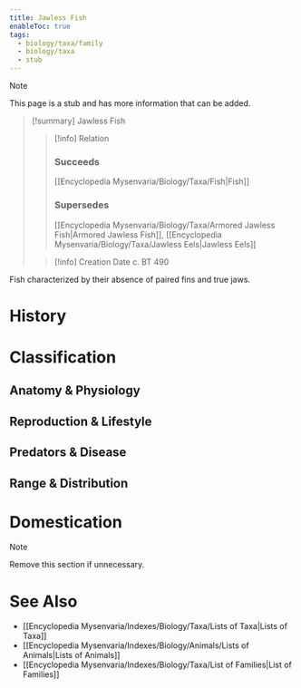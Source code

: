 ```yaml
---
title: Jawless Fish
enableToc: true
tags:
  - biology/taxa/family
  - biology/taxa
  - stub
---
```


> [!note]
> This page is a stub and has more information that can be added.

> [!summary] Jawless Fish
> > [!info] Relation
> > ### Succeeds
> > [[Encyclopedia Mysenvaria/Biology/Taxa/Fish|Fish]]
> > ### Supersedes
> > [[Encyclopedia Mysenvaria/Biology/Taxa/Armored Jawless Fish|Armored Jawless Fish]], [[Encyclopedia Mysenvaria/Biology/Taxa/Jawless Eels|Jawless Eels]]
>
> > [!info] Creation Date
> > c. BT 490

Fish characterized by their absence of paired fins and true jaws.
# History

# Classification
## Anatomy & Physiology

## Reproduction & Lifestyle

## Predators & Disease

## Range & Distribution

# Domestication

> [!note]
> Remove this section if unnecessary.
# See Also
- [[Encyclopedia Mysenvaria/Indexes/Biology/Taxa/Lists of Taxa|Lists of Taxa]]
- [[Encyclopedia Mysenvaria/Indexes/Biology/Animals/Lists of Animals|Lists of Animals]]
- [[Encyclopedia Mysenvaria/Indexes/Biology/Taxa/List of Families|List of Families]]